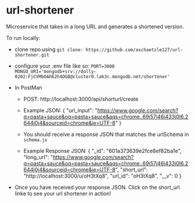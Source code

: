 # url-shortener
Microservice that takes in a long URL and generates a shortened version.

To run locally: 
* clone repo using `git clone: https://github.com/aschaetzle127/url-shortener.git`

* configure your .env file like so:
`PORT=3000
MONGO_URI='mongodb+srv://dolly-0202:FjCVMbOAh62h4OGB@cluster0.lak3c.mongodb.net/shortener'`

* In PostMan

	* POST: http://localhost:3000/api/shorturl/create
	* Example JSON: 
	{
		"url_input": "https://www.google.com/search?q=pasta+sauce&oq=pasta+sauce&aqs=chrome..69i57j46i433j0l6.2644j0j4&sourceid=chrome&ie=UTF-8"
	}

	* You should receive a response JSON that matches the urlSchema in `schema.js`
	* Example Response JSON:
	{
	    "_id": "601a373639e2fce8ef82ba1e",
	    "long_url": "https://www.google.com/search?q=pasta+sauce&oq=pasta+sauce&aqs=chrome..69i57j46i433j0l6.2644j0j4&sourceid=chrome&ie=UTF-8",
	    "short_url": "http://localhost:3000/u/oH3tXq8",
	    "url_id": "oH3tXq8",
	    "__v": 0
	}


* Once you have received your response JSON.  Click on the short_url linke to see your url shortener in action!
